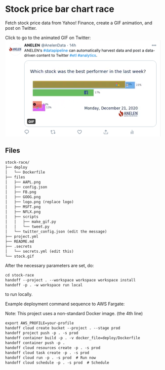 # Stock price bar chart race

Fetch stock price data from Yahoo! Finance, create a GIF animation, and post
on Twitter.

Click to go to the animated GIF on Twitter:
[![screenshot](./twitter-screenshot.png)](https://twitter.com/AnelenData/status/1343648915271380995)

## Files

```
stock-race/
├── deploy
│   └── Dockerfile
├── files
│   ├── AAPL.png
│   ├── config.json
│   ├── FB.png
│   ├── GOOG.png
│   ├── logo.png (replace logo)
│   ├── MSFT.png
│   ├── NFLX.png
│   ├── scripts
│   │   ├── make_gif.py
│   │   └── tweet.py
│   └── twitter_config.json (edit the message)
├── project.yml
├── README.md
├── .secrets
│   └── secrets.yml (edit this)
└── stock.gif
```

After the necessary parameters are set, do:

```
cd stock-race
handoff --project . --workspace workspace workspace install
handoff -p . -w workspace run local
```

to run locally.

Example deployment command sequence to AWS Fargate:

Note: This project uses a non-standard Docker image. (the 4th line)

```
export AWS_PROFILE=your-profile
handoff cloud create bucket --project . --stage prod
handoff project push -p . -s prod
handoff container build -p . -v docker_file=deploy/Dockerfile
handoff container push -p .
handoff cloud resources create -p . -s prod
handoff cloud task create -p . -s prod
handoff cloud run -p . -s prod  # Run now
handoff cloud schedule -p . -s prod  # Schedule
```

